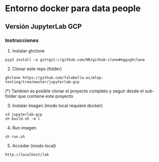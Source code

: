 # Entorno docker para data people

## Versión JupyterLab GCP

### Instrucciones

1. Instalar ghclone
````
pip3 install -e git+git://github.com/HR/github-clone#egg=ghclone
````

2. Clonar este repo (folder)
````
ghclone https://github.com/falabella-ai/mlop-tooling/tree/master/jupyterlab-gcp
````
(*) Tambien es posible clonar el proyecto completo y seguir desde el sub-folder que contiene este proyecto

3. Instalar imagen (modo local requiere docker)
````
cd jupyterlab-gcp
sh build.sh -m l
````
4. Run imagen
````
sh run.sh
````
5. Acceder (modo local)

````
http://localhost/lab
````
